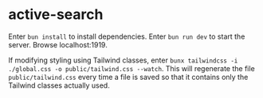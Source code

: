 # active-search

Enter `bun install` to install dependencies.
Enter `bun run dev` to start the server.
Browse localhost:1919.

If modifying styling using Tailwind classes,
enter `bunx tailwindcss -i ./global.css -o public/tailwind.css --watch`.
This will regenerate the file `public/tailwind.css` every time a file is saved
so that it contains only the Tailwind classes actually used.
